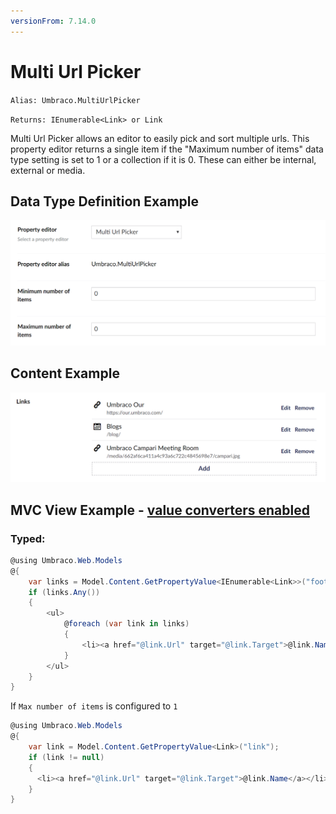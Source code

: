 ```yaml
---
versionFrom: 7.14.0
---
```


# Multi Url Picker

`Alias: Umbraco.MultiUrlPicker`

`Returns: IEnumerable<Link> or Link`

Multi Url Picker allows an editor to easily pick and sort multiple urls. This property editor returns a single item if the "Maximum number of items" data type setting is set to 1 or a collection if it is 0. These can either be internal, external or media.


## Data Type Definition Example

![Related Links Data Type Definition](images/Multy-Url-Picker-DataType-v8.png)

## Content Example 

![Media Picker Content](images/Multy-Url-Picker-Content-v8.png)

## MVC View Example - [value converters enabled](../../../../Setup/Upgrading/760-breaking-changes.md#property-value-converters-u4-7318)

### Typed:

```csharp
@using Umbraco.Web.Models
@{
    var links = Model.Content.GetPropertyValue<IEnumerable<Link>>("footerLinks");
    if (links.Any())
    {
        <ul>
            @foreach (var link in links)
            {
                <li><a href="@link.Url" target="@link.Target">@link.Name</a></li>
            }
        </ul>
    }
}
```
If `Max number of items` is configured to `1`
```csharp
@using Umbraco.Web.Models
@{
    var link = Model.Content.GetPropertyValue<Link>("link");
    if (link != null)
    {
      <li><a href="@link.Url" target="@link.Target">@link.Name</a></li>
    }
}
```
